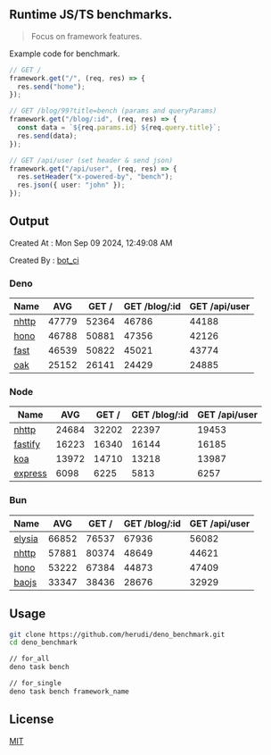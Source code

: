## Runtime JS/TS benchmarks.

> Focus on framework features.

Example code for benchmark.
```ts
// GET /
framework.get("/", (req, res) => {
  res.send("home");
});

// GET /blog/99?title=bench (params and queryParams)
framework.get("/blog/:id", (req, res) => {
  const data = `${req.params.id} ${req.query.title}`;
  res.send(data);
});

// GET /api/user (set header & send json)
framework.get("/api/user", (req, res) => {
  res.setHeader("x-powered-by", "bench");
  res.json({ user: "john" });
});
```

## Output
Created At : Mon Sep 09 2024, 12:49:08 AM

Created By : [bot_ci](https://github.com/herudi/deno_benchmarks/commits?author=github-actions%5Bbot%5D)


### Deno
|Name|AVG|GET /|GET /blog/:id|GET /api/user|
|----|----|----|----|----|
|[nhttp](https://github.com/nhttp/nhttp)|47779|52364|46786|44188|
|[hono](https://github.com/honojs/hono)|46788|50881|47356|42126|
|[fast](https://github.com/danteissaias/fast)|46539|50822|45021|43774|
|[oak](https://github.com/oakserver/oak)|25152|26141|24429|24885|
  


### Node
|Name|AVG|GET /|GET /blog/:id|GET /api/user|
|----|----|----|----|----|
|[nhttp](https://github.com/nhttp/nhttp)|24684|32202|22397|19453|
|[fastify](https://github.com/fastify/fastify)|16223|16340|16144|16185|
|[koa](https://github.com/koajs/koa)|13972|14710|13218|13987|
|[express](https://github.com/expressjs/express)|6098|6225|5813|6257|
  


### Bun
|Name|AVG|GET /|GET /blog/:id|GET /api/user|
|----|----|----|----|----|
|[elysia](https://github.com/elysiajs/elysia)|66852|76537|67936|56082|
|[nhttp](https://github.com/nhttp/nhttp)|57881|80374|48649|44621|
|[hono](https://github.com/honojs/hono)|53222|67384|44873|47409|
|[baojs](https://github.com/mattreid1/baojs)|33347|38436|28676|32929|
  



## Usage

```bash
git clone https://github.com/herudi/deno_benchmark.git
cd deno_benchmark

// for_all
deno task bench

// for_single
deno task bench framework_name
```

## License

[MIT](LICENSE)

